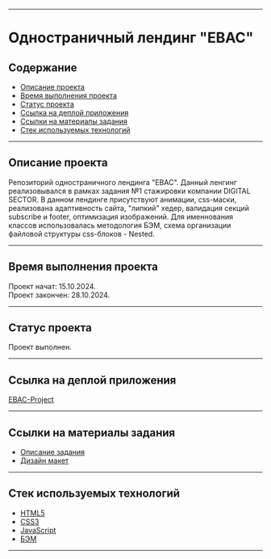 ___
# Одностраничный лендинг "EBAC"

## Содержание
- [Описание проекта](#описание-проекта)
- [Время выполнения проекта](#время-выполнения-проекта)
- [Статус проекта](#статус-проекта)
- [Ссылка на деплой приложения](#ссылка-на-деплой-приложения)
- [Ссылки на материалы задания](#ссылки-на-материалы-задания)
- [Стек используемых технологий](#стек-используемых-технологий)
___

## Описание проекта
Репозиторий одностраничного лендинга "EBAC". Данный ленгинг реализовывался в рамках задания №1 стажировки компании DIGITAL SECTOR. В данном лендинге присутствуют анимации, css-маски, реализована адаптивность сайта, "липкий" хедер, валидация секций subscribe и footer, оптимизация изображений. Для именнования классов использовалась методология БЭМ, схема организации файловой структуры css-блоков - Nested.
___

## Время выполнения проекта
Проект начат: 15.10.2024.\
Проект закончен: 28.10.2024.
___

## Статус проекта
Проект выполнен.
___

## Ссылка на деплой приложения
[EBAC-Project](https://ebac-project.vercel.app/)
___

## Ссылки на материалы задания
- [Описание задания](https://github.com/digitalSector47/traineeship-tasks/blob/master/task-1/description.md)
- [Дизайн макет](https://www.figma.com/design/mu3xyHH7jl5xGsAB6C0eDa/DS%2F%D1%81%D1%82%D0%B0%D0%B6%D0%B8%D1%80%D0%BE%D0%B2%D0%BA%D0%B0%2F1?node-id=0-1&node-type=canvas&t=1gnk9hvGQ5QT6IL7-0)
___

## Стек используемых технологий
- [HTML5](https://dev.w3.org/html5/spec-LC/)
- [CSS3](https://www.w3.org/Style/CSS/)
- [JavaScript](https://developer.mozilla.org/en-US/docs/Web/JavaScript)
- [БЭМ](https://ru.bem.info/methodology/)
___
